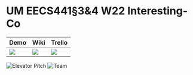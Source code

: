 # UM EECS441§3&4 W22 Interesting-Co

| Demo                                                                        | Wiki                                                                       | Trello                                                                          |
| --------------------------------------------------------------------------- | -------------------------------------------------------------------------- | ------------------------------------------------------------------------------- |
| [<img src="https://eecs441.eecs.umich.edu/img/admin/video.png">][demo_page] | [<img src="https://eecs441.eecs.umich.edu/img/admin/wiki.png">][wiki_page] | [<img src="https://eecs441.eecs.umich.edu/img/admin/trello.png">][process_page] |

![Elevator Pitch](https://user-images.githubusercontent.com/7389238/163475267-8d1f4338-c710-4571-b2a8-d0bc03867379.png)
![Team](https://user-images.githubusercontent.com/7389238/163475742-8f4f3e31-7cd9-4fea-8509-b5df1e244a54.png)

[demo_page]: https://youtu.be/jXLm10oongk
[wiki_page]: https://github.com/michigan224/Interesting-Co/wiki
[process_page]: https://trello.com/b/6PH3lHJl/interesting-co
